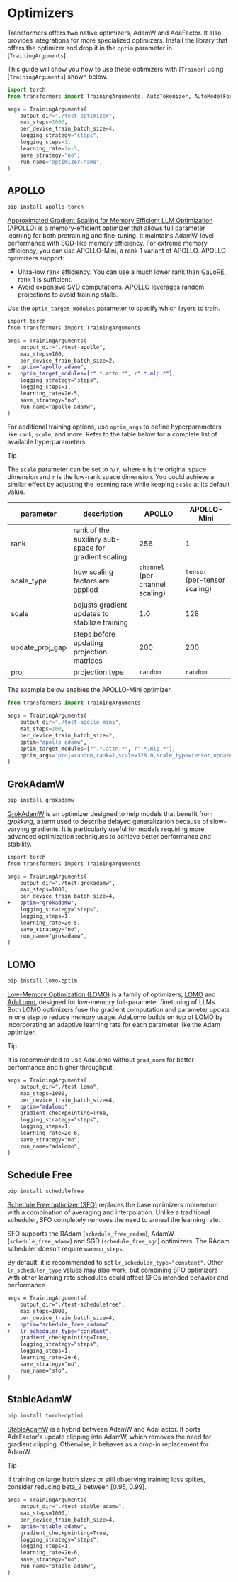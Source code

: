 <!--Copyright 2024 The HuggingFace Team. All rights reserved.

Licensed under the Apache License, Version 2.0 (the "License"); you may not use this file except in compliance with
the License. You may obtain a copy of the License at

http://www.apache.org/licenses/LICENSE-2.0

Unless required by applicable law or agreed to in writing, software distributed under the License is distributed on
an "AS IS" BASIS, WITHOUT WARRANTIES OR CONDITIONS OF ANY KIND, either express or implied. See the License for the
specific language governing permissions and limitations under the License.

⚠️ Note that this file is in Markdown but contain specific syntax for our doc-builder (similar to MDX) that may not be
rendered properly in your Markdown viewer.

-->

# Optimizers

Transformers offers two native optimizers, AdamW and AdaFactor. It also provides integrations for more specialized optimizers. Install the library that offers the optimizer and drop it in the `optim` parameter in [`TrainingArguments`].

This guide will show you how to use these optimizers with [`Trainer`] using [`TrainingArguments`] shown below.

```py
import torch
from transformers import TrainingArguments, AutoTokenizer, AutoModelForCausalLM, Trainer

args = TrainingArguments(
    output_dir="./test-optimizer",
    max_steps=1000,
    per_device_train_batch_size=4,
    logging_strategy="steps",
    logging_steps=1,
    learning_rate=2e-5,
    save_strategy="no",
    run_name="optimizer-name",
)
```

## APOLLO

```bash
pip install apollo-torch
```

[Approximated Gradient Scaling for Memory Efficient LLM Optimization (APOLLO)](https://github.com/zhuhanqing/APOLLO) is a memory-efficient optimizer that allows full parameter learning for both pretraining and fine-tuning. It maintains AdamW-level performance with SGD-like memory efficiency. For extreme memory efficiency, you can use APOLLO-Mini, a rank 1 variant of APOLLO. APOLLO optimizers support:

* Ultra-low rank efficiency. You can use a much lower rank than [GaLoRE](./trainer#galore), rank 1 is sufficient.
* Avoid expensive SVD computations. APOLLO leverages random projections to avoid training stalls.

Use the `optim_target_modules` parameter to specify which layers to train.

```diff
import torch
from transformers import TrainingArguments

args = TrainingArguments(
    output_dir="./test-apollo",
    max_steps=100,
    per_device_train_batch_size=2,
+   optim="apollo_adamw",
+   optim_target_modules=[r".*.attn.*", r".*.mlp.*"],
    logging_strategy="steps",
    logging_steps=1,
    learning_rate=2e-5,
    save_strategy="no",
    run_name="apollo_adamw",
)
```

For additional training options, use `optim_args` to define hyperparameters like `rank`, `scale`, and more. Refer to the table below for a complete list of available hyperparameters.

> [!TIP]
> The `scale` parameter can be set to `n/r`, where `n` is the original space dimension and `r` is the low-rank space dimension. You could achieve a similar effect by adjusting the learning rate while keeping `scale` at its default value.

| parameter | description | APOLLO | APOLLO-Mini |
|---|---|---|---|
| rank | rank of the auxiliary sub-space for gradient scaling | 256 | 1 |
| scale_type | how scaling factors are applied | `channel` (per-channel scaling) | `tensor` (per-tensor scaling) |
| scale | adjusts gradient updates to stabilize training | 1.0 | 128 |
| update_proj_gap | steps before updating projection matrices | 200 | 200 |
| proj | projection type | `random` | `random` |

The example below enables the APOLLO-Mini optimizer.

```py
from transformers import TrainingArguments

args = TrainingArguments(
    output_dir="./test-apollo_mini",
    max_steps=100,
    per_device_train_batch_size=2,
    optim="apollo_adamw",
    optim_target_modules=[r".*.attn.*", r".*.mlp.*"],
    optim_args="proj=random,rank=1,scale=128.0,scale_type=tensor,update_proj_gap=200",
)
```

## GrokAdamW

```bash
pip install grokadamw
```

[GrokAdamW](https://github.com/cognitivecomputations/grokadamw) is an optimizer designed to help models that benefit from *grokking*, a term used to describe delayed generalization because of slow-varying gradients. It is particularly useful for models requiring more advanced optimization techniques to achieve better performance and stability.

```diff
import torch
from transformers import TrainingArguments

args = TrainingArguments(
    output_dir="./test-grokadamw",
    max_steps=1000,
    per_device_train_batch_size=4,
+   optim="grokadamw",
    logging_strategy="steps",
    logging_steps=1,
    learning_rate=2e-5,
    save_strategy="no",
    run_name="grokadamw",
)
```

## LOMO

```bash
pip install lomo-optim
```

[Low-Memory Optimization (LOMO)](https://github.com/OpenLMLab/LOMO) is a family of optimizers, [LOMO](https://huggingface.co/papers/2306.09782) and [AdaLomo](https://hf.co/papers/2310.10195), designed for low-memory full-parameter finetuning of LLMs. Both LOMO optimizers fuse the gradient computation and parameter update in one step to reduce memory usage. AdaLomo builds on top of LOMO by incorporating an adaptive learning rate for each parameter like the Adam optimizer.

> [!TIP]
> It is recommended to use AdaLomo without `grad_norm` for better performance and higher throughput.

```diff
args = TrainingArguments(
    output_dir="./test-lomo",
    max_steps=1000,
    per_device_train_batch_size=4,
+   optim="adalomo",
    gradient_checkpointing=True,
    logging_strategy="steps",
    logging_steps=1,
    learning_rate=2e-6,
    save_strategy="no",
    run_name="adalomo",
)
```

## Schedule Free

```bash
pip install schedulefree
```

[Schedule Free optimizer (SFO)](https://hf.co/papers/2405.15682) replaces the base optimizers momentum with a combination of averaging and interpolation. Unlike a traditional scheduler, SFO completely removes the need to anneal the learning rate.

SFO supports the RAdam (`schedule_free_radam`), AdamW (`schedule_free_adamw`) and SGD (`schedule_free_sgd`) optimizers. The RAdam scheduler doesn't require `warmup_steps`.

By default, it is recommended to set `lr_scheduler_type="constant"`. Other `lr_scheduler_type` values may also work, but combining SFO optimizers with other learning rate schedules could affect SFOs intended behavior and performance.

```diff
args = TrainingArguments(
    output_dir="./test-schedulefree",
    max_steps=1000,
    per_device_train_batch_size=4,
+   optim="schedule_free_radamw",
+   lr_scheduler_type="constant",
    gradient_checkpointing=True,
    logging_strategy="steps",
    logging_steps=1,
    learning_rate=2e-6,
    save_strategy="no",
    run_name="sfo",
)
```

## StableAdamW

```bash
pip install torch-optimi
```

[StableAdamW](https://huggingface.co/papers/2304.13013) is a hybrid between AdamW and AdaFactor. It ports AdaFactor's update clipping into AdamW, which removes the need for gradient clipping. Otherwise, it behaves as a drop-in replacement for AdamW.

> [!TIP]
> If training on large batch sizes or still observing training loss spikes, consider reducing beta_2 between [0.95, 0.99].

```diff
args = TrainingArguments(
    output_dir="./test-stable-adamw",
    max_steps=1000,
    per_device_train_batch_size=4,
+   optim="stable_adamw",
    gradient_checkpointing=True,
    logging_strategy="steps",
    logging_steps=1,
    learning_rate=2e-6,
    save_strategy="no",
    run_name="stable-adamw",
)
```
